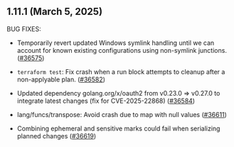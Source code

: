 ## 1.11.1 (March 5, 2025)


BUG FIXES:

* Temporarily revert updated Windows symlink handling until we can account for known existing configurations using non-symlink junctions. ([#36575](https://github.com/hashicorp/terraform/issues/36575))

* `terraform test`: Fix crash when a run block attempts to cleanup after a non-applyable plan. ([#36582](https://github.com/hashicorp/terraform/issues/36582))

* Updated dependency golang.org/x/oauth2 from v0.23.0 => v0.27.0 to integrate latest changes (fix for CVE-2025-22868) ([#36584](https://github.com/hashicorp/terraform/issues/36584))

* lang/funcs/transpose: Avoid crash due to map with null values ([#36611](https://github.com/hashicorp/terraform/issues/36611))

* Combining ephemeral and sensitive marks could fail when serializing planned changes ([#36619](https://github.com/hashicorp/terraform/issues/36619))



